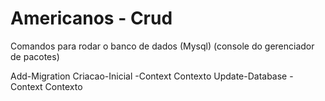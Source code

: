 # Americanos - Crud

Comandos para rodar o banco de dados (Mysql) (console do gerenciador de pacotes)

Add-Migration Criacao-Inicial -Context Contexto
Update-Database -Context Contexto
